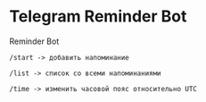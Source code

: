 # Telegram Reminder Bot
Reminder Bot

```/start -> добавить напоминание```

```/list -> список со всеми напоминаниями```

```/time -> изменить часовой пояс относительно UTC```
